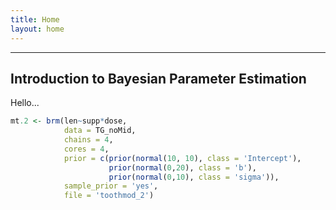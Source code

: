 ```yaml
---
title: Home
layout: home
---
```


---
Introduction to Bayesian Parameter Estimation
---

Hello...

```R
mt.2 <- brm(len~supp*dose,
            data = TG_noMid,
            chains = 4,
            cores = 4,
            prior = c(prior(normal(10, 10), class = 'Intercept'),
                      prior(normal(0,20), class = 'b'),
                      prior(normal(0,10), class = 'sigma')),
            sample_prior = 'yes',
            file = 'toothmod_2')
```
